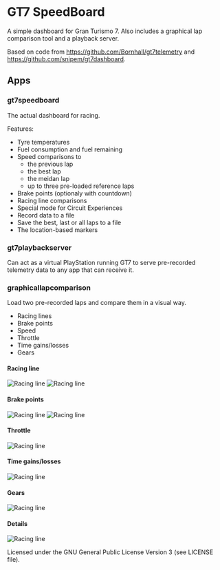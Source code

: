 # GT7 SpeedBoard
A simple dashboard for Gran Turismo 7. Also includes a graphical lap comparison tool and a playback server.

Based on code from https://github.com/Bornhall/gt7telemetry and https://github.com/snipem/gt7dashboard.

## Apps

### gt7speedboard

The actual dashboard for racing. 

Features:

- Tyre temperatures
- Fuel consumption and fuel remaining
- Speed comparisons to 
    - the previous lap
    - the best lap
    - the meidan lap
    - up to three pre-loaded reference laps
- Brake points (optionaly with countdown)
- Racing line comparisons
- Special mode for Circuit Experiences
- Record data to a file
- Save the best, last or all laps to a file
- The location-based markers

### gt7playbackserver

Can act as a virtual PlayStation running GT7 to serve pre-recorded telemetry data to any app that can receive it.

### graphicallapcomparison

Load two pre-recorded laps and compare them in a visual way.

- Racing lines
- Brake points
- Speed
- Throttle
- Time gains/losses
- Gears

#### Racing line
![Racing line](doc/raceline.png)
![Racing line](doc/raceline2.png)
#### Brake points
![Racing line](doc/brakepoints.png)
![Racing line](doc/timeatbrakepoints.png)
#### Throttle
![Racing line](doc/throttle.png)
#### Time gains/losses
![Racing line](doc/timegains.png)
#### Gears
![Racing line](doc/gearpoints.png)
#### Details
![Racing line](doc/details.png)


Licensed under the GNU General Public License Version 3 (see LICENSE file).
